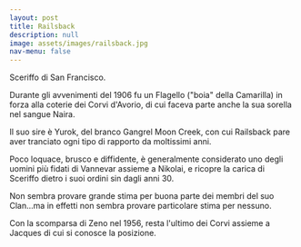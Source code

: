 ```yaml
---
layout: post
title: Railsback
description: null
image: assets/images/railsback.jpg
nav-menu: false
---
```


Sceriffo di San Francisco.

Durante gli avvenimenti del 1906 fu un Flagello ("boia" della Camarilla) in forza alla coterie dei Corvi d'Avorio, di cui faceva parte anche la sua sorella nel sangue Naira.

Il suo sire è Yurok, del branco Gangrel Moon Creek, con cui Railsback pare aver tranciato ogni tipo di rapporto da moltissimi anni.

Poco loquace, brusco e diffidente, è generalmente considerato uno degli uomini più fidati di Vannevar assieme a Nikolai, e ricopre la carica di Sceriffo dietro i suoi ordini sin dagli anni 30.

Non sembra provare grande stima per buona parte dei membri del suo Clan...ma in effetti non sembra provare particolare stima per nessuno. 

Con la scomparsa di Zeno nel 1956, resta l'ultimo dei Corvi assieme a Jacques di cui si conosce la posizione.
